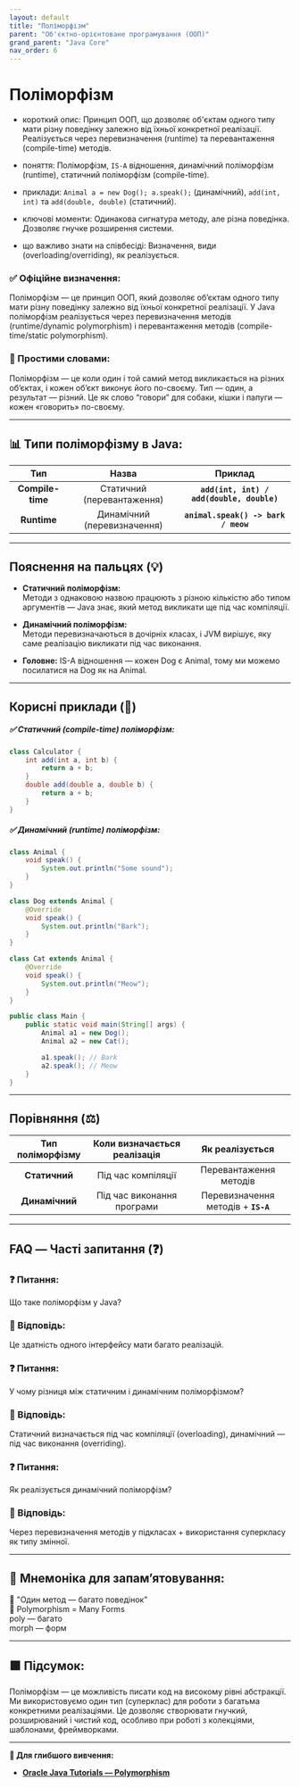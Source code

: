 ```yaml
---
layout: default
title: "Поліморфізм"
parent: "Об'єктно-орієнтоване програмування (ООП)"
grand_parent: "Java Core"
nav_order: 6
---
```


# Поліморфізм

* короткий опис: Принцип ООП, що дозволяє об'єктам одного типу мати різну поведінку залежно від їхньої конкретної реалізації. Реалізується через перевизначення (runtime) та перевантаження (compile-time) методів.

* поняття: Поліморфізм, `IS-A` відношення, динамічний поліморфізм (runtime), статичний поліморфізм (compile-time).

* приклади: `Animal a = new Dog(); a.speak();` (динамічний), `add(int, int)` та `add(double, double)` (статичний).

* ключові моменти: Одинакова сигнатура методу, але різна поведінка. Дозволяє гнучке розширення системи.

* що важливо знати на співбесіді: Визначення, види (overloading/overriding), як реалізується.

### **✅ Офіційне визначення:**

Поліморфізм — це принцип ООП, який дозволяє об’єктам одного типу мати різну поведінку залежно від їхньої конкретної реалізації. У Java поліморфізм реалізується через перевизначення методів (runtime/dynamic polymorphism) і перевантаження методів (compile-time/static polymorphism).

### **🧠 Простими словами:**

Поліморфізм — це коли один і той самий метод викликається на різних об’єктах, і кожен обʼєкт виконує його по-своєму. Тип — один, а результат — різний. Це як слово “говори” для собаки, кішки і папуги — кожен «говорить» по-своєму.

---

## **📊 Типи поліморфізму в Java:**

| Тип | Назва | Приклад |
| :---: | :---: | :---: |
| **Compile-time** | Статичний (перевантаження) | **`add(int, int) / add(double, double)`** |
| **Runtime** | Динамічний (перевизначення) | **`animal.speak() -> bark / meow`** |

---

## **Пояснення на пальцях (💡)**

* **Статичний поліморфізм:**  
  Методи з однаковою назвою працюють з різною кількістю або типом аргументів — Java знає, який метод викликати ще під час компіляції.

* **Динамічний поліморфізм:**  
  Методи перевизначаються в дочірніх класах, і JVM вирішує, яку саме реалізацію викликати під час виконання.

* **Головне:** IS-A відношення — кожен Dog є Animal, тому ми можемо посилатися на Dog як на Animal.

---

## **Корисні приклади (🧪)**

##### **✅ Статичний (compile-time) поліморфізм:**

```java
class Calculator {
    int add(int a, int b) {
        return a + b;
    }
    double add(double a, double b) {
        return a + b;
    }
}
```

##### **✅ Динамічний (runtime) поліморфізм:**

```java
class Animal {
    void speak() {
        System.out.println("Some sound");
    }
}

class Dog extends Animal {
    @Override
    void speak() {
        System.out.println("Bark");
    }
}

class Cat extends Animal {
    @Override
    void speak() {
        System.out.println("Meow");
    }
}

public class Main {
    public static void main(String[] args) {
        Animal a1 = new Dog();
        Animal a2 = new Cat();

        a1.speak(); // Bark
        a2.speak(); // Meow
    }
}
```

---

## **Порівняння (⚖️)**

| Тип поліморфізму | Коли визначається реалізація | Як реалізується |
| :---: | :---: | :---: |
| **Статичний** | Під час компіляції | Перевантаження методів |
| **Динамічний** | Під час виконання програми | Перевизначення методів \+ **`IS-A`** |

---

## **FAQ — Часті запитання (❓)**

### **❓ Питання:**

Що таке поліморфізм у Java?

### **💬 Відповідь:**

Це здатність одного інтерфейсу мати багато реалізацій.

####

### **❓ Питання:**

У чому різниця між статичним і динамічним поліморфізмом?

### **💬 Відповідь:**

Статичний визначається під час компіляції (overloading), динамічний — під час виконання (overriding).

####

### **❓ Питання:**

Як реалізується динамічний поліморфізм?

### **💬 Відповідь:**

Через перевизначення методів у підкласах \+ використання суперкласу як типу змінної.

---

## **🧠 Мнемоніка для запам’ятовування:**

📌 "Один метод — багато поведінок"  
🧠 Polymorphism \= Many Forms  
poly — багато  
morph — форм

---

## **🟩 Підсумок:**

Поліморфізм — це можливість писати код на високому рівні абстракції. Ми використовуємо один тип (суперклас) для роботи з багатьма конкретними реалізаціями. Це дозволяє створювати гнучкий, розширюваний і чистий код, особливо при роботі з колекціями, шаблонами, фреймворками.

---

**🔗 Для глибшого вивчення:**

* [**Oracle Java Tutorials — Polymorphism**](https://docs.oracle.com/javase/tutorial/java/IandI/polymorphism.html)

